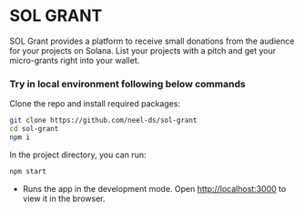 # SOL GRANT
SOL Grant provides a platform to receive small donations from the audience for your projects on Solana. List your projects with a pitch and get your micro-grants right into your wallet.


### Try in local environment following below commands

Clone the repo and install required packages:
```sh
git clone https://github.com/neel-ds/sol-grant
cd sol-grant
npm i
```

In the project directory, you can run:
```sh
npm start
```

- Runs the app in the development mode. Open [http://localhost:3000](http://localhost:3000) to view it in the browser.